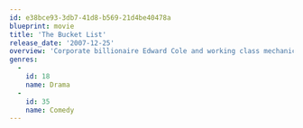 ```yaml
---
id: e38bce93-3db7-41d8-b569-21d4be40478a
blueprint: movie
title: 'The Bucket List'
release_date: '2007-12-25'
overview: 'Corporate billionaire Edward Cole and working class mechanic Carter Chambers are worlds apart. At a crossroads in their lives, they share a hospital room and discover they have two things in common: a desire to spend the time they have left doing everything they ever wanted to do and an unrealized need to come to terms with who they are. Together they embark on the road trip of a lifetime, becoming friends along the way and learning to live life to the fullest, with insight and humor.'
genres:
  -
    id: 18
    name: Drama
  -
    id: 35
    name: Comedy
---
```

